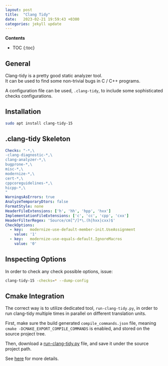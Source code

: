 ```yaml
---
layout: post
title:  "Clang Tidy"
date:   2023-02-21 19:59:43 +0300
categories: jekyll update
---
```


**Contents**
* TOC
{:toc}
## General

Clang-tidy is a pretty good static analyzer tool. \
It can be used to find some non-trivial bugs in C / C++ programs.

A configuration file can be used, `.clang-tidy`, to include some sophisticated checks configurations. 

## Installation 

```bash
sudo apt install clang-tidy-15
```

## .clang-tidy Skeleton

```yaml
Checks: "-*,\
-clang-diagnostic-*,\
clang-analyzer-*,\
bugprone-*,\
misc-*,\
modernize-*,\
cert-*,\
cppcoreguidelines-*,\
hicpp-*,\
"
WarningsAsErrors: true
AnalyzeTemporaryDtors: false
FormatStyle: none
HeaderFileExtensions: ['h', 'hh', 'hpp', 'hxx']
ImplementationFileExtensions: ['c', 'cc', 'cpp', 'cxx']
HeaderFilterRegex: 'Source/cm[^/]*\.(h|hxx|cxx)$'
CheckOptions:
  - key:   modernize-use-default-member-init.UseAssignment
    value: '1'
  - key:   modernize-use-equals-default.IgnoreMacros
    value: '0'
```

## Inspecting Options

In order to check any check possible options, issue: 

```bash
clang-tidy-15 -checks=* --dump-config
```

## Cmake Integration

The correct way is to utilize dedicated tool, `run-clang-tidy.py`, in order to run clang-tidy multiple times in parallel on different translation units. 

First, make sure the build generated `compile_commands.json` file, meaning `cmake -DCMAKE_EXPORT_COMPILE_COMMANDS` is enabled, and stored on the source project tree. 

Then, download a [run-clang-tidy.py][clang-tidy-script] file, and save it under the source project path. 

See [here][detailed-clang] for more details. 

[clang-tidy-script]: https://github.com/llvm-mirror/clang-tools-extra/blob/master/clang-tidy/tool/run-clang-tidy.py
[detailed-clang]: https://www.kdab.com/clang-tidy-part-1-modernize-source-code-using-c11c14/
